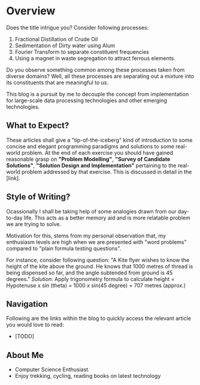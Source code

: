 # Overview

Does the title intrigue you?
Consider following processes:
1. Fractional Distillation of Crude Oil
2. Sedimentation of Dirty water using Alum
3. Fourier Transform to separate constituent frequencies
4. Using a magnet in waste segregation to attract ferrous elements.

Do you observe something common among these processes taken from diverse domains?
Well, all these processes are separating out a mixture into its constituents that are meaningful to us.

This blog is a pursuit by me to decouple the concept from implementation for large-scale data processing technologies and other emerging technologies.

## What to Expect?

These articles shall give a "tip-of-the-iceberg" kind of introduction to some concise and elegant programming paradigms and solutions to some real-world problem. At the end of each exercise you should have gained reasonable grasp on **"Problem Modelling"**, **"Survey of Candidate Solutions"**, **"Solution Design and Implementation"** pertaining to the real-world problem addressed by that exercise. This is discussed in detail in the [link].

## Style of Writing?

Ocassionally I shall be taking help of some analogies drawn from our day-to-day life. This acts as a better memory aid and is more relatable problem we are trying to solve.

Motivation for this, stems from my personal observation that, my enthusiasm levels are high when we are presented with "word problems" compared to "plain formula testing questions".

For instance, consider following question: "A Kite flyer wishes to know the height of the kite above the ground. He knows that 1000 metres of thread is being dispensed so far, and the angle subtended from ground is 45 degrees."
*Solution:* Apply trigonometry formula to calculate height
= Hypotenuse x sin (theta)
= 1000 x sin(45 degree)
= 707 metres (approx.)

## Navigation

Following are the links within the blog to quickly access the relevant article you would love to read:

   - [TODO]

## About Me
   - Computer Science Enthusiast.
   - Enjoy trekking, cycling, reading books on latest technology
